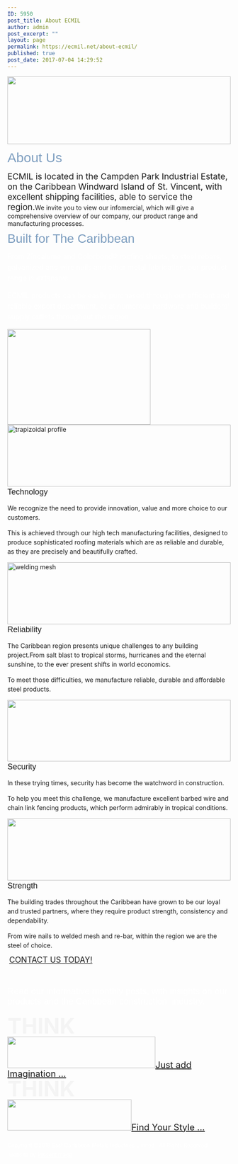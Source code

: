 ```yaml
---
ID: 5950
post_title: About ECMIL
author: admin
post_excerpt: ""
layout: page
permalink: https://ecmil.net/about-ecmil/
published: true
post_date: 2017-07-04 14:29:52
---
```

<span style="width: 100%;"><a href="https://ecmil.net/master/wp-content/uploads/2018/02/master41.png" rel=""><img alt="" src="https://ecmil.net/master/wp-content/uploads/2018/02/master41.png" style="width: 100%;" width="370" height="153" scale="0" title="master41" data-id="6266"></a></span><p style="color: rgb(124, 157, 191); font-family: Arial, Helvetica, sans-serif; font-size: 30px; margin-top: 0px !important; margin-bottom: 0px !important;">About Us</p><p><span style="font-size: 19px;">ECMIL is located in the Campden Park Industrial Estate, on the Caribbean Windward Island of St. Vincent, with excellent shipping facilities, able to service the region.</span><span>We invite you to view our infomercial, which will give a comprehensive overview of our company, our product range and manufacturing processes.</span></p><p data-unit="px" style="line-height: 30px;"></p><p data-unit="px" style="color: rgb(124, 157, 191); font-family: Arial, Helvetica, sans-serif; font-size: 28px; margin-top: 0px !important; margin-bottom: 0px !important; line-height: 24px;">Built for The Caribbean</p><p><span style="font-size: 19px;"></span><span></span></p><p data-unit="px" style="font-size: 16px; line-height: 24px; color: rgb(255, 255, 255);">From Zincalume and Colorbond® roofing sheets,&nbsp;to steel rebars, galvanized and wire nails and other metal fabrication, our product range is extensive.</p><p data-unit="px" style="color: rgb(255, 255, 255); font-size: 16px; line-height: 24px;">ECMIL products can be easily purchased through our efficient and reliable export department, or at numerous hardware and builders' supply outlets throughout the region.</p><span><img alt="" scale="0" width="323" height="216" style="width: 323px;" src="//ecmil.net/master/wp-content/uploads/2017/01/whiteroof.jpg?resolution=1920,0.8999999761581421" data-adaptive-images="true"></span><span style="width: 100%;"><img alt="trapizoidal profile" width="232" height="140" style="width: 100%;" scale="0" src="//ecmil.net/master/wp-content/uploads/2017/01/tech.jpg?resolution=1920,0.8999999761581421" data-adaptive-images="true"></span><p data-web-font="Arial, Helvetica, sans-serif" style="font-size: 18px; line-height: 24px; font-family: Arial, Helvetica, sans-serif; margin-top: 0px !important; margin-bottom: 0px !important;">Technology</p><p data-unit="px" style="font-size: 14px; line-height: 21px;">We recognize the need to provide innovation, value and more choice to our customers.</p><p data-unit="px" style="font-size: 14px; line-height: 21px;">This is achieved through our high tech manufacturing facilities, designed to produce sophisticated roofing materials which are as reliable and durable, as they are precisely and beautifully crafted.</p><span style="width: 100%;"><img alt="welding mesh" width="233" height="140" scale="0" style="width: 100%;" src="//ecmil.net/master/wp-content/uploads/2017/01/roofing.jpg?resolution=1920,0.8999999761581421" data-adaptive-images="true"></span><p data-web-font="Arial, Helvetica, sans-serif" style="font-size: 18px; line-height: 24px; font-family: Arial, Helvetica, sans-serif; margin-top: 0px !important; margin-bottom: 0px !important;">Reliability</p><p data-unit="px" style="font-size: 14px; line-height: 21px;">The Caribbean region presents unique challenges to any building project.From salt blast to tropical storms, hurricanes and the eternal sunshine, to the ever present shifts in world economics.</p><p data-unit="px" style="font-size: 14px; line-height: 21px;">To meet those difficulties, we manufacture reliable, durable and affordable steel products.</p><span style="width: 100%;"><img alt="" width="232" height="139" scale="0" style="width: 100%;" src="//ecmil.net/master/wp-content/uploads/2017/01/bwire.jpg?resolution=1920,0.8999999761581421" data-adaptive-images="true"></span><p data-web-font="Arial, Helvetica, sans-serif" style="font-size: 18px; line-height: 24px; font-family: Arial, Helvetica, sans-serif; margin-top: 0px !important; margin-bottom: 0px !important;">Security</p><p data-unit="px" style="font-size: 14px; line-height: 21px;">In these trying times, security has become the watchword in construction.</p><p data-unit="px" style="font-size: 14px; line-height: 21px;">To help you meet this challenge, we manufacture excellent barbed wire and chain link fencing products, which perform admirably in tropical conditions.</p><span style="width: 100%;"><img alt="" width="233" height="140" scale="0" style="width: 100%;" src="//ecmil.net/master/wp-content/uploads/2017/01/rebar.jpg?resolution=1920,0.8999999761581421" data-adaptive-images="true"></span><p data-web-font="Arial, Helvetica, sans-serif" style="font-size: 18px; line-height: 24px; font-family: Arial, Helvetica, sans-serif; margin-top: 0px !important; margin-bottom: 0px !important;">Strength</p><p data-unit="px" style="font-size: 14px; line-height: 21px;">The building trades throughout the Caribbean have grown to be our loyal and trusted partners, where they require product strength, consistency and dependability.</p><p style="font-size: 14px; line-height: 21px;">From wire nails to welded mesh and re-bar, within the region we are the steel of choice.</p>&nbsp;<a href="http://ecmil.net/form/" style="font-size: 18px; line-height: 18px;"><span><span data-tve-custom-colour="97388325"></span></span><span data-tve-custom-colour="18196429">CONTACT US TODAY!</span></a><p data-web-font="Arial, Helvetica, sans-serif" style="font-size: 20px; font-family: Arial, Helvetica, sans-serif; color: rgb(255, 255, 255); margin-top: 20px !important; padding-top: 30px !important;">Read our informative monthly posts, with insights on our products and the Caribbean construction &nbsp;industry.</p><h1 data-unit="px" style="font-size: 48px; line-height: 48px; margin-top: 0px !important; margin-bottom: 0px !important; color: rgb(244, 244, 244);"><span style="font-size: 48px;">THINK</span></h1><span><img alt="" style="width: 334px;" width="334" height="71" scale="0" src="https://ecmil.net/master/wp-content/uploads/2016/05/z2.png?resolution=1920,1" data-adaptive-images="true"></span><a href="http://ecmil.net/zincalume" style="font-size: 20px; line-height: 20px;"><span><span></span></span><span data-tve-custom-colour="34941912">Just add Imagination ...</span></a><h1 data-unit="px" style="font-size: 48px; line-height: 48px; margin-top: 0px !important; margin-bottom: 0px !important; color: rgb(244, 244, 244);"><span style="font-size: 48px;">THINK</span></h1><span><img alt="" style="width: 280px;" width="280" height="70" scale="0" src="https://ecmil.net/master/wp-content/uploads/2016/05/c.png?resolution=1920,1" data-adaptive-images="true"></span><a href="http://ecmil.net/ecmil-roofing/" style="font-size: 20px; line-height: 20px;"><span><span></span></span><span data-tve-custom-colour="17770488">Find Your Style ...</span></a><p data-unit="px" style="font-size: 12px; line-height: 21px; color: rgb(255, 255, 255); margin-top: 20px !important;">Copyright ©2019 East Caribbean Metals Industries Limited. &nbsp;All Rights Reserved. &nbsp;website by <a href="http://presentimage.com" style="color: rgb(255, 255, 255);">Presentimage</a></p>